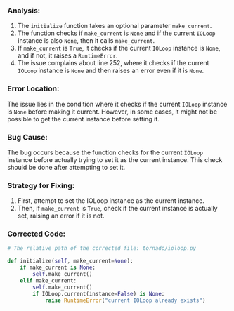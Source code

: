 ### Analysis:
1. The `initialize` function takes an optional parameter `make_current`.
2. The function checks if `make_current` is `None` and if the current `IOLoop` instance is also `None`, then it calls `make_current`.
3. If `make_current` is `True`, it checks if the current `IOLoop` instance is `None`, and if not, it raises a `RuntimeError`.
4. The issue complains about line 252, where it checks if the current `IOLoop` instance is `None` and then raises an error even if it is `None`.

### Error Location:
The issue lies in the condition where it checks if the current `IOLoop` instance is `None` before making it current. However, in some cases, it might not be possible to get the current instance before setting it.

### Bug Cause:
The bug occurs because the function checks for the current `IOLoop` instance before actually trying to set it as the current instance. This check should be done after attempting to set it.

### Strategy for Fixing:
1. First, attempt to set the IOLoop instance as the current instance.
2. Then, if `make_current` is `True`, check if the current instance is actually set, raising an error if it is not.

### Corrected Code:
```python
# The relative path of the corrected file: tornado/ioloop.py

def initialize(self, make_current=None):
    if make_current is None:
        self.make_current()
    elif make_current:
        self.make_current()
        if IOLoop.current(instance=False) is None:
            raise RuntimeError("current IOLoop already exists")
```